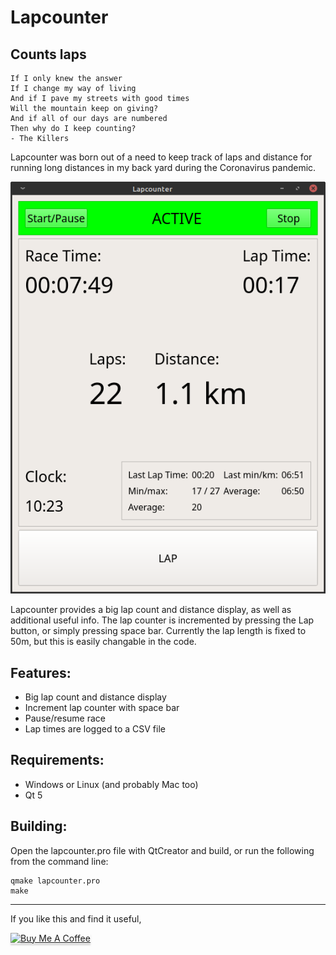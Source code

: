 Lapcounter
==========
Counts laps
-----------

```
If I only knew the answer
If I change my way of living
And if I pave my streets with good times
Will the mountain keep on giving?
And if all of our days are numbered
Then why do I keep counting?
- The Killers
```

Lapcounter was born out of a need to keep track of laps and distance
for running long distances in my back yard during the Coronavirus
pandemic.

![Screenshot](screenshot.png)

Lapcounter provides a big lap count and distance display, as well as
additional useful info. The lap counter is incremented by pressing the
Lap button, or simply pressing space bar. Currently the lap length is
fixed to 50m, but this is easily changable in the code.

Features:
---------
* Big lap count and distance display
* Increment lap counter with space bar
* Pause/resume race
* Lap times are logged to a CSV file

Requirements:
-------------
* Windows or Linux (and probably Mac too)
* Qt 5

Building:
---------

Open the lapcounter.pro file with QtCreator and build, or run the following from the command line:
```
qmake lapcounter.pro
make
```
-----


If you like this and find it useful,

<a href="https://www.buymeacoffee.com/noedigcode" target="_blank"><img src="https://www.buymeacoffee.com/assets/img/custom_images/orange_img.png" alt="Buy Me A Coffee" style="height: 41px !important;width: 174px !important;box-shadow: 0px 3px 2px 0px rgba(190, 190, 190, 0.5) !important;-webkit-box-shadow: 0px 3px 2px 0px rgba(190, 190, 190, 0.5) !important;" ></a>

